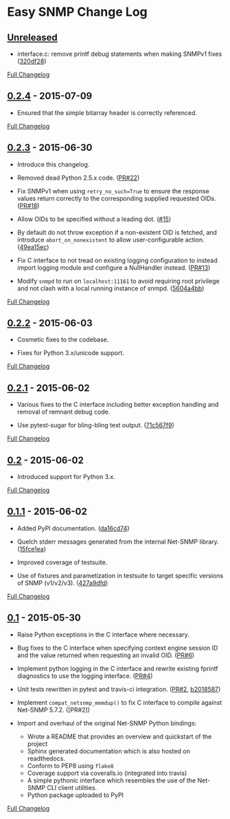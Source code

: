 # Easy SNMP Change Log #

## [Unreleased](https://github.com/fgimian/easysnmp/tree/HEAD) ##

* interface.c: remove printf debug statements when making SNMPv1 fixes ([320df28])

[320df28]: https://github.com/fgimian/easysnmp/commit/320df2882bbc5e3f57a7e71164497b063baa855e

[Full Changelog](https://github.com/fgimian/easysnmp/compare/0.2.4...HEAD)

## [0.2.4](https://github.com/fgimian/easysnmp/tree/0.2.4) - 2015-07-09 ##

* Ensured that the simple bitarray header is correctly referenced.

[Full Changelog](https://github.com/fgimian/easysnmp/compare/0.2.3...0.2.4)

## [0.2.3](https://github.com/fgimian/easysnmp/tree/0.2.3) - 2015-06-30 ##

* Introduce this changelog.

* Removed dead Python 2.5.x code. ([PR#22])

* Fix SNMPv1 when using `retry_no_such=True` to ensure the response values
  return correctly to the corresponding supplied requested OIDs.
  ([PR#18])

* Allow OIDs to be specified without a leading dot. ([#15])

* By default do not throw exception if a non-existent OID is fetched,
  and introduce `abort_on_nonexistent` to allow user-configurable action.
  ([49ea15ec])

* Fix C interface to not tread on existing logging configuration to instead
  import logging module and configure a NullHandler instead. ([PR#13])

* Modify `snmpd` to run on `localhost:11161` to avoid requiring root privilege
  and not clash with a local running instance of snmpd. ([5604a4bb])

[PR#22]: https://github.com/fgimian/easysnmp/pull/22
[PR#18]: https://github.com/fgimian/easysnmp/pull/18
[#15]: https://github.com/fgimian/easysnmp/issues/15
[49ea15ec]: https://github.com/fgimian/easysnmp/commit/49ea15ec32cd29cd2469041d0a6bab499dd7b599
[PR#13]: https://github.com/fgimian/easysnmp/pull/13
[5604a4bb]: https://github.com/fgimian/easysnmp/commit/5604a4bbe72844295e966af270469aeccad19e98

[Full Changelog](https://github.com/fgimian/easysnmp/compare/0.2.2...0.2.3)

## [0.2.2](https://github.com/fgimian/easysnmp/tree/0.2.2) - 2015-06-03 ##

* Cosmetic fixes to the codebase.

* Fixes for Python 3.x/unicode support.

[502eb4a3]: https://github.com/fgimian/easysnmp/commit/502eb4a3a02f884a08ff7592cc4f25505e20f102

[Full Changelog](https://github.com/fgimian/easysnmp/compare/0.2.1...0.2.2)

## [0.2.1](https://github.com/fgimian/easysnmp/tree/0.2.1) - 2015-06-02 ##

* Various fixes to the C interface including better exception handling and
  removal of remnant debug code.

* Use pytest-sugar for bling-bling test output. ([71c567f9])

[71c567f9]: https://github.com/fgimian/easysnmp/commit/71c567f9ae0cabe8eee970ed0b102956b8c73565
[Full Changelog](https://github.com/fgimian/easysnmp/compare/0.2...0.2.1)

## [0.2](https://github.com/fgimian/easysnmp/tree/0.2) - 2015-06-02 ##

* Introduced support for Python 3.x.

[Full Changelog](https://github.com/fgimian/easysnmp/compare/0.1.1...0.2)

## [0.1.1](https://github.com/fgimian/easysnmp/tree/0.1.1) - 2015-06-02 ##

* Added PyPI documentation. ([da16cd74])

* Quelch stderr messages generated from the internal Net-SNMP library.
  ([15fce1ea])

* Improved coverage of testsuite.

* Use of fixtures and parametization in testsuite to target specific versions
  of SNMP (v1/v2/v3). ([427a9dfd])

[Full Changelog](https://github.com/fgimian/easysnmp/compare/0.1...0.1.1)

[da16cd74]: https://github.com/fgimian/easysnmp/commit/da16cd749bff13863fe6ea61d221f08f389ddca0
[15fce1ea]: https://github.com/fgimian/easysnmp/commit/15fce1ea7adcee4dc86d1a42271f123e749a0241
[427a9dfd]: https://github.com/fgimian/easysnmp/commit/427a9dfd4740ce22f2af6bee617fe7a78a7bbcae

## [0.1](https://github.com/fgimian/easysnmp/tree/0.1) - 2015-05-30 ##

- Raise Python exceptions in the C interface where necessary.

- Bug fixes to the C interface when specifying context engine session ID
  and the value returned when requesting an invalid OID.
  ([PR#6](https://github.com/fgimian/easysnmp/pull/6))

- Implement python logging in the C interface and rewrite existing
  fprintf diagnostics to use the logging interface.
  ([PR#4](https://github.com/fgimian/easysnmp/pull/4))

- Unit tests rewritten in pytest and travis-ci integration.
  ([PR#2](https://github.com/fgimian/easysnmp/pull/2),
   [b2018587](https://github.com/fgimian/easysnmp/commit/b20185875feae252b7f912f693156fca1d88b3d0))

- Implement `compat_netsnmp_memdup()` to fix C interface to compile against
  Net-SNMP 5.7.2. ([PR#2])

- Import and overhaul of the original Net-SNMP Python bindings:
    - Wrote a README that provides an overview and quickstart of the project
    - Sphinx generated documentation which is also hosted on readthedocs.
    - Conform to PEP8 using `flake8`
    - Coverage support via coveralls.io (integrated into travis)
    - A simple pythonic interface which resembles the use of the Net-SNMP CLI
      client utilities.
    - Python package uploaded to PyPI

[Full Changelog](https://github.com/fgimian/easysnmp/compare/6c0f8c32709fc240f57934ed50e31bf05af04e20...0.1)
